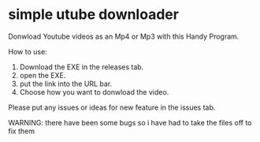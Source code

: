 # simple utube downloader

Donwload Youtube videos as an Mp4 or Mp3 with this Handy Program.

How to use:
1. Download the EXE in the releases tab.
2. open the EXE.
3. put the link into the URL bar.
4. Choose how you want to donwload the video.

Please put any issues or ideas for new feature in the issues tab.

WARNING: there have been some bugs so i have had to take the files off to fix them
